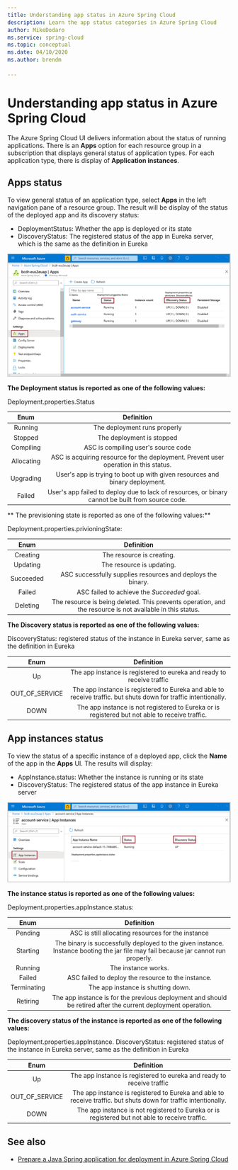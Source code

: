```yaml
---
title: Understanding app status in Azure Spring Cloud
description: Learn the app status categories in Azure Spring Cloud
author: MikeDodaro
ms.service: spring-cloud
ms.topic: conceptual
ms.date: 04/10/2020
ms.author: brendm

---
```


# Understanding app status in Azure Spring Cloud

The Azure Spring Cloud UI delivers information about the status of running applications.  There is an **Apps** option for each resource group in a subscription that displays general status of application types.  For each application type, there is display of **Application instances**.

## Apps status
To view general status of an application type, select **Apps** in the left navigation pane of a resource group. The result will be display of the status of the deployed app and its discovery status:
* DeploymentStatus: Whether the app is deployed or its state
* DiscoveryStatus: The registered status of the app in Eureka server, which is the same as the definition in Eureka

 ![Apps status](media/spring-cloud-concept-app-status/apps-ui-status.png)

**The Deployment status is reported as one of the following values:**

Deployment.properties.Status

| Enum | Definition |
|:--:|:----------------:|
| Running | The deployment runs properly |
| Stopped | The deployment is stopped |
| Compiling | ASC is compiling user's source code |
| Allocating | ASC is acquiring resource for the deployment. Prevent user operation in this status. |
| Upgrading | User's app is trying to boot up with given resources and binary deployment. |
| Failed | User's app failed to deploy due to lack of resources, or binary cannot be built from source code. |

** The previsioning state is reported as one of the following values:**

Deployment.properties.privioningState: 

| Enum | Definition |
|:--:|:----------------:|
| Creating | The resource is creating. |
| Updating | The resource is updating. |
| Succeeded | ASC successfully supplies resources and deploys the binary. |
| Failed | ASC failed to achieve the *Succeeded* goal. |
| Deleting | The resource is being deleted. This prevents operation, and the resource is not available in this status. |

**The Discovery status is reported as one of the following values:**

DiscoveryStatus: registered status of the instance in Eureka server, same as the definition in Eureka

| Enum | Definition |
|:--:|:----------------:|
| Up | The app instance is registered to eureka and ready to receive traffic |
| OUT_OF_SERVICE | The app instance is registered to Eureka and able to receive traffic. but shuts down for traffic intentionally. |
| DOWN | The app instance is not registered to Eureka or is registered but not able to receive traffic. |

## App instances status

To view the status of a specific instance of a deployed app, click the **Name** of the app in the **Apps** UI. The results will display:
* AppInstance.status: Whether the instance is running or its state
* DiscoveryStatus: The registered status of the app instance in Eureka server

 ![App instances status](media/spring-cloud-concept-app-status/apps-ui-instance-status.png)

**The instance status is reported as one of the following values:**

Deployment.properties.appInstance.status: 

| Enum | Definition |
|:--:|:----------------:|
| Pending | ASC is still allocating resources for the instance |
| Starting | The binary is successfully deployed to the given instance. Instance booting the jar file may fail because jar cannot run properly. |
| Running | The instance works. |
| Failed | ASC failed to deploy the resource to the instance. |
| Terminating | The app instance is shutting down. |
| Retiring | The app instance is for the previous deployment and should be retired after the current deployment operation. |

**The discovery status of the instance is reported as one of the following values:**

Deployment.properties.appInstance. DiscoveryStatus: 
registered status of the instance in Eureka server, same as the definition in Eureka

| Enum | Definition |
|:--:|:----------------:|
| Up | The app instance is registered to eureka and ready to receive traffic |
| OUT_OF_SERVICE | The app instance is registered to Eureka and able to receive traffic. but shuts down for traffic intentionally. |
| DOWN | The app instance is not registered to Eureka or is registered but not able to receive traffic. |


## See also
* [Prepare a Java Spring application for deployment in Azure Spring Cloud](spring-cloud-tutorial-prepare-app-deployment.md)